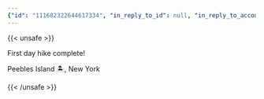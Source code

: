 ```yaml
---
{"id": "111682322644617334", "in_reply_to_id": null, "in_reply_to_account_id": null, "sensitive": false, "spoiler_text": "", "visibility": "public", "language": "en", "replies_count": 0, "reblogs_count": 0, "favourites_count": 0, "edited_at": null, "reblog": null, "application": {"name": "Tusky", "website": "https://tusky.app"}, "account": {"id": "108219415927856966", "username": "brozek", "acct": "brozek", "display_name": "Brandon Rozek", "url": "https://fosstodon.org/@brozek", "uri": "https://fosstodon.org/users/brozek", "avatar": "https://cdn.fosstodon.org/accounts/avatars/108/219/415/927/856/966/original/bae9f46f23936e79.jpg", "avatar_static": "https://cdn.fosstodon.org/accounts/avatars/108/219/415/927/856/966/original/bae9f46f23936e79.jpg", "header": "https://fosstodon.org/headers/original/missing.png", "header_static": "https://fosstodon.org/headers/original/missing.png", "noindex": true, "roles": []}, "media_attachments": [{"id": "111682319352783799", "type": "image", "url": "https://cdn.fosstodon.org/media_attachments/files/111/682/319/352/783/799/original/1a1c9876a4fe9e06.jpg", "preview_url": "https://cdn.fosstodon.org/media_attachments/files/111/682/319/352/783/799/small/1a1c9876a4fe9e06.jpg", "remote_url": null, "preview_remote_url": null, "text_url": null, "meta": {"original": {"width": 2499, "height": 3319, "size": "2499x3319", "aspect": 0.7529376318168123}, "small": {"width": 416, "height": 553, "size": "416x553", "aspect": 0.7522603978300181}}, "description": "Hiking along a trail with others", "blurhash": "USEyY.M|M_xa?dxvn#ofpJR*xtjZM{oeozWB"}], "mentions": [], "tags": [], "emojis": [], "card": null, "poll": null, "syndication": "https://fosstodon.org/@brozek/111682322644617334", "date": "2024-01-01T19:23:23.244Z"}
---
```

{{< unsafe >}}
<p>First day hike complete!</p><p>Peebles Island 🏝️, New York</p>
{{< /unsafe >}}
